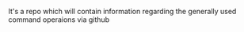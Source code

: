 It's a repo which will contain information regarding the generally used command operaions via github
